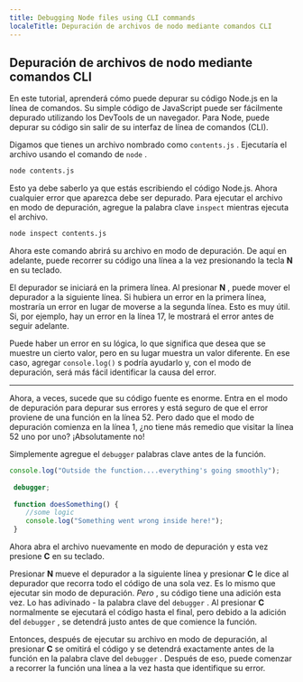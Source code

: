 ```yaml
---
title: Debugging Node files using CLI commands
localeTitle: Depuración de archivos de nodo mediante comandos CLI
---
```

## Depuración de archivos de nodo mediante comandos CLI

En este tutorial, aprenderá cómo puede depurar su código Node.js en la línea de comandos. Su simple código de JavaScript puede ser fácilmente depurado utilizando los DevTools de un navegador. Para Node, puede depurar su código sin salir de su interfaz de línea de comandos (CLI).

Digamos que tienes un archivo nombrado como `contents.js` . Ejecutaría el archivo usando el comando de `node` .

```bash
node contents.js 
```

Esto ya debe saberlo ya que estás escribiendo el código Node.js. Ahora cualquier error que aparezca debe ser depurado. Para ejecutar el archivo en modo de depuración, agregue la palabra clave `inspect` mientras ejecuta el archivo.

```bash
node inspect contents.js 
```

Ahora este comando abrirá su archivo en modo de depuración. De aquí en adelante, puede recorrer su código una línea a la vez presionando la tecla **N** en su teclado.

El depurador se iniciará en la primera línea. Al presionar **N** , puede mover el depurador a la siguiente línea. Si hubiera un error en la primera línea, mostraría un error en lugar de moverse a la segunda línea. Esto es muy útil. Si, por ejemplo, hay un error en la línea 17, le mostrará el error antes de seguir adelante.

Puede haber un error en su lógica, lo que significa que desea que se muestre un cierto valor, pero en su lugar muestra un valor diferente. En ese caso, agregar `console.log()` s podría ayudarlo y, con el modo de depuración, será más fácil identificar la causa del error.

* * *

Ahora, a veces, sucede que su código fuente es enorme. Entra en el modo de depuración para depurar sus errores y está seguro de que el error proviene de una función en la línea 52. Pero dado que el modo de depuración comienza en la línea 1, ¿no tiene más remedio que visitar la línea 52 uno por uno? ¡Absolutamente no!

Simplemente agregue el `debugger` palabras clave antes de la función.

```javascript
console.log("Outside the function....everything's going smoothly"); 
 
 debugger; 
 
 function doesSomething() { 
    //some logic 
    console.log("Something went wrong inside here!"); 
 } 
```

Ahora abra el archivo nuevamente en modo de depuración y esta vez presione **C** en su teclado.

Presionar **N** mueve el depurador a la siguiente línea y presionar **C** le dice al depurador que recorra todo el código de una sola vez. Es lo mismo que ejecutar sin modo de depuración. _Pero_ , su código tiene una adición esta vez. Lo has adivinado - la palabra clave del `debugger` . Al presionar **C** normalmente se ejecutará el código hasta el final, pero debido a la adición del `debugger` , se detendrá justo antes de que comience la función.

Entonces, después de ejecutar su archivo en modo de depuración, al presionar **C** se omitirá el código y se detendrá exactamente antes de la función en la palabra clave del `debugger` . Después de eso, puede comenzar a recorrer la función una línea a la vez hasta que identifique su error.